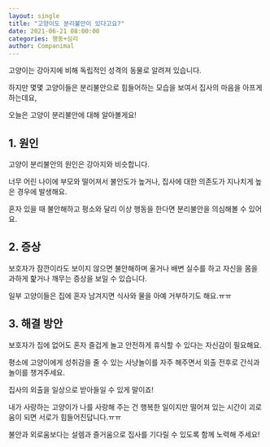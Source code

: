 ```yaml
---
layout: single
title: "고양이도 분리불안이 있다고요?"
date: 2021-06-21 08:00:00
categories: 행동+심리
author: Companimal
---
```


고양이는 강아지에 비해 독립적인 성격의 동물로 알려져 있습니다.

하지만 몇몇 고양이들은 분리불안으로 힘들어하는 모습을 보여서 집사의 마음을 아프게 하는데요,

오늘은 고양이 분리불안에 대해 알아볼게요!

## 1. 원인

고양이 분리불안의 원인은 강아지와 비슷합니다.

너무 어린 나이에 부모와 떨어져서 불안도가 높거나, 집사에 대한 의존도가 지나치게 높은 경우에 발생해요.

혼자 있을 때 불안해하고 평소와 달리 이상 행동을 한다면 분리불안을 의심해볼 수 있어요.

## 2. 증상

보호자가 잠깐이라도 보이지 않으면 불안해하며 울거나 배변 실수를 하고 자신을 몸을 과하게 핥거나 깨무는 증상을 보일 수 있습니다.

일부 고양이들은 집에 혼자 남겨지면 식사와 물을 아예 거부하기도 해요.ㅠㅠ

## 3. 해결 방안

보호자가 집에 없어도 혼자 즐겁게 놀고 안전하게 휴식할 수 있다는 자신감이 필요해요.

평소에 고양이에게 성취감을 줄 수 있는 사냥놀이를 자주 해주면서 외출 전후로 간식과 놀이를 챙겨주세요.

집사의 외출을 일상으로 받아들일 수 있게 말이죠!

내가 사랑하는 고양이가 나를 사랑해 주는 건 행복한 일이지만 떨어져 있는 시간이 괴로움이 되면 서로가 힘들어진답니다.ㅠㅠ

불안과 외로움보다는 설렘과 즐거움으로 집사를 기다릴 수 있도록 함께 노력해 주세요!
